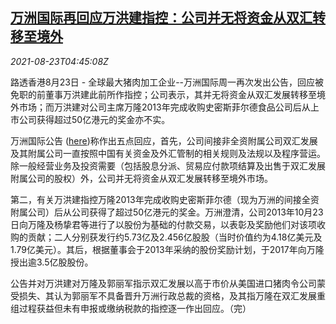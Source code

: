<!--1629696662000-->
[万洲国际再回应万洪建指控：公司并无将资金从双汇转移至境外](https://cn.reuters.com/article/china-wh-group-fund-0823-mon-idCNKBS2FO09V)
------

<div><i>2021-08-23T04:45:08Z</i></div><p>路透香港8月23日 - 全球最大猪肉加工企业--万洲国际周一再次发出公告，回应被免职的前董事万洪建此前所作指控；公司表示，其并无将资金从双汇发展转移至境外市场；而万洪建对公司主席万隆2013年完成收购史密斯菲尔德食品公司后从上市公司获得超过50亿港元的奖金亦不实。</p><p>万洲国际公告 (<a href="https://www1.hkexnews.hk/listedco/listconews/sehk/2021/0823/2021082300186_c.pdf">here</a>)称作出五点回应，首先，公司间接非全资附属公司双汇发展及其附属公司一直按照中国有关资金及外汇管制的相关规则及法规以及程序营运。除一般经营业务及投资需要（包括股息分派、贸易应付款项结算及出售于双汇发展附属公司的股权）外，公司并无将资金从双汇发展转移至境外市场。</p><p>第二，有关万洪建指控万隆2013年完成收购史密斯菲尔德（现为万洲的间接全资附属公司）后从公司获得了超过50亿港元的奖金。万洲澄清，公司2013年10月23日向万隆及杨挚君等进行了以股份为基础的付款交易，以表彰及奖励他们对该项收购的贡献；二人分别获发行约5.73亿及2.456亿股股（当时价值约为4.18亿美元及1.79亿美元）。其后，根据董事会于2013年采纳的股份奖励计划，于2017年向万隆授出逾3.5亿股股份。</p><p>公告并对万洪建对万隆及郭丽军指示双汇发展以高于市价从美国进口猪肉令公司蒙受损失、其认为郭丽军不具备晋升万洲行政总裁的资格，及其指万隆在双汇发展重组过程获益但未有申报或缴纳税款的指控逐一作出回应。（完）</p>
